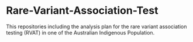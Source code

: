 # Rare-Variant-Association-Test
This repositories including the analysis plan for the rare variant association testing (RVAT) in one of the Australian Indigenous Population.

